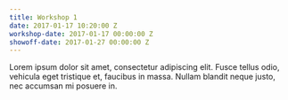 ```yaml
---
title: Workshop 1
date: 2017-01-17 10:20:00 Z
workshop-date: 2017-01-17 00:00:00 Z
showoff-date: 2017-01-27 00:00:00 Z
---
```


Lorem ipsum dolor sit amet, consectetur adipiscing elit. Fusce tellus odio, vehicula eget tristique et, faucibus in massa. Nullam blandit neque justo, nec accumsan mi posuere in.
